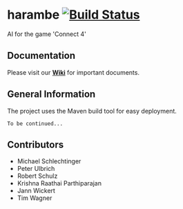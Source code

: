 # harambe [![Build Status](https://travis-ci.org/PeterUlb/harambe.svg?branch=master)](https://travis-ci.org/PeterUlb/harambe)

AI for the game 'Connect 4'

## Documentation

Please visit our [**Wiki**](https://github.com/PeterUlb/harambe/wiki/1-High-Level-Overview) for important documents.


## General Information

The project uses the Maven build tool for easy deployment.

`To be continued...`

## Contributors
* Michael Schlechtinger
* Peter Ulbrich
* Robert Schulz
* Krishna Raathai Parthiparajan
* Jann Wickert
* Tim Wagner